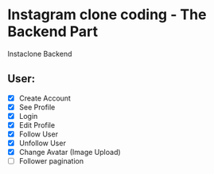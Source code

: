 # Instagram clone coding - The Backend Part

Instaclone Backend


## User:

-[X] Create Account  
-[X] See Profile  
-[X] Login   
-[X] Edit Profile  
-[X] Follow User  
-[X] Unfollow User  
-[X] Change Avatar (Image Upload)  
-[ ] Follower pagination  